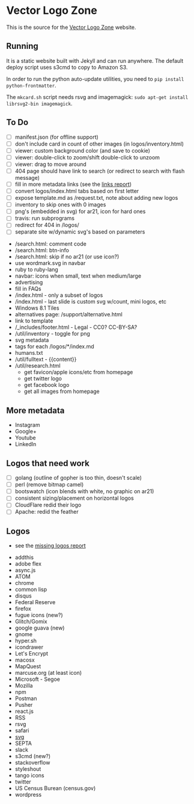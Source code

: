 # Vector Logo Zone

This is the source for the [Vector Logo Zone](https://www.vectorlogo.zone/) website.

## Running

It is a static website built with Jekyll and can run anywhere.  The default deploy script uses s3cmd to copy to Amazon S3.

In order to run the python auto-update utilities, you need to `pip install python-frontmatter`.

The `mkcard.sh` script needs rsvg and imagemagick: `sudo apt-get install librsvg2-bin imagemagick`.

## To Do
 - [ ] manifest.json (for offline support)
 - [ ] don't include card in count of other images (in logos/inventory.html)
 - [ ] viewer: custom background color (and save to cookie)
 - [ ] viewer: double-click to zoom/shift double-click to unzoom
 - [ ] viewer: drag to move around
 - [ ] 404 page should have link to search (or redirect to search with flash message)
 - [ ] fill in more metadata links (see the [links report](https://www.vectorlogo.zone/logos/metadata.html))
 - [ ] convert logos/index.html tabs based on first letter
 - [ ] expose template.md as /request.txt, note about adding new logos
 - [ ] inventory to skip ones with 0 images
 - [ ] png's (embedded in svg) for ar21, icon for hard ones
 - [ ] travis: run subprograms
 - [ ] redirect for 404 in /logos/
 - [ ] separate site w/dynamic svg's based on parameters

 * /search.html: comment code
 * /search.html: btn-info
 * /search.html: skip if no ar21 (or use icon?)
 * use wordmark.svg in navbar
 * ruby to ruby-lang
 * navbar: icons when small, text when medium/large
 * advertising
 * fill in FAQs
 * /index.html - only a subset of logos
 * /index.html - last slide is custom svg w/count, mini logos, etc
 * Windows 8.1 Tiles
 * alternatives page: /support/alternative.html
 * link to template
 * /_includes/footer.html - Legal - CC0?  CC-BY-SA?
 * /util/inventory - toggle for png
 * svg metadata
 * tags for each /logos/*/index.md
 * humans.txt
 * /util/fulltext - {{content}}
 * /util/research.html
	- get favicon/apple icons/etc from homepage
	- get twitter logo
	- get facebook logo
	- get all images from homepage

## More metadata
 * Instagram
 * Google+
 * Youtube
 * LinkedIn

## Logos that need work
 - [ ] golang (outline of gopher is too thin, doesn't scale)
 - [ ] perl (remove bitmap camel)
 - [ ] bootswatch (icon blends with white, no graphic on ar21)
 - [ ] consistent sizing/placement on horizontal logos
 - [ ] CloudFlare redid their logo
 - [ ] Apache: redid the feather

## Logos
 - see the [missing logos report](https://www.vectorlogo.zone/logos/missing.html)
 
 * addthis
 * adobe flex
 * async.js
 * ATOM
 * chrome
 * common lisp
 * disqus
 * Federal Reserve
 * firefox
 * fugue icons (new?)
 * Glitch/Gomix
 * google guava (new)
 * gnome
 * hyper.sh
 * icondrawer
 * Let's Encrypt
 * macosx
 * MapQuest
 * marcuse.org (at least icon)
 * Microsoft - Segoe
 * Mozilla
 * npm
 * Postman
 * Pusher
 * react.js
 * RSS
 * rsvg
 * safari
 * [svg](https://www.w3.org/2009/08/svg-logos.html)
 * SEPTA
 * slack
 * s3cmd (new?)
 * stackoverflow
 * styleshout
 * tango icons
 * twitter
 * US Census Burean (census.gov)
 * wordpress


